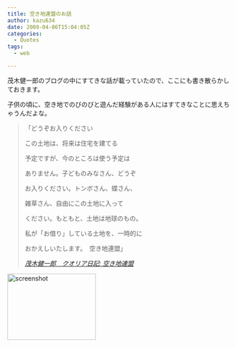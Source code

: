 ```yaml
---
title: 空き地連盟のお話
author: kazu634
date: 2009-04-06T15:04:05Z
categories:
  - Quotes
tags:
  - web

---
```

<div class="section">
<p>
    茂木健一郎のブログの中にすてきな話が載っていたので、ここにも書き散らかしておきます。
</p>
  
<p>
    子供の頃に、空き地でのびのびと遊んだ経験がある人にはすてきなことに思えちゃうんだよな。
</p>
  
<blockquote title="茂木健一郎　クオリア日記" cite="http://kenmogi.cocolog-nifty.com/qualia/2009/04/post-6e26.html">
<p>
      「どうぞお入りください
</p>
    
<p>
      この土地は、将来は住宅を建てる
</p>
    
<p>
      予定ですが、今のところは使う予定は
</p>
    
<p>
      ありません。子どものみなさん、どうぞ
</p>
    
<p>
      お入りください。トンボさん、蝶さん、
</p>
    
<p>
      雑草さん、自由にこの土地に入って
</p>
    
<p>
      ください。もともと、土地は地球のもの。
</p>
    
<p>
      私が「お借り」している土地を、一時的に
</p>
    
<p>
      おかえしいたします。　空き地連盟」
</p>
    
<p>
<cite><a href="http://kenmogi.cocolog-nifty.com/qualia/2009/04/post-6e26.html" onclick="__gaTracker('send', 'event', 'outbound-article', 'http://kenmogi.cocolog-nifty.com/qualia/2009/04/post-6e26.html', '茂木健一郎　クオリア日記: 空き地連盟');" target="_blank">茂木健一郎　クオリア日記: 空き地連盟</a></cite>
</p>
</blockquote>
  
<p>
<a href="http://kenmogi.cocolog-nifty.com/qualia/2009/04/post-6e26.html" onclick="__gaTracker('send', 'event', 'outbound-article', 'http://kenmogi.cocolog-nifty.com/qualia/2009/04/post-6e26.html', '');" class="http-screenshot"  target="_blank"><img class="http-screenshot" src="http://screenshot.hatena.ne.jp/images/200x150/1/4/b/e/3/2cbe64be0d458dd815a59762328980c62b1.jpg" alt="screenshot" width="200px" height="150px" /></a>
</p>
</div>
